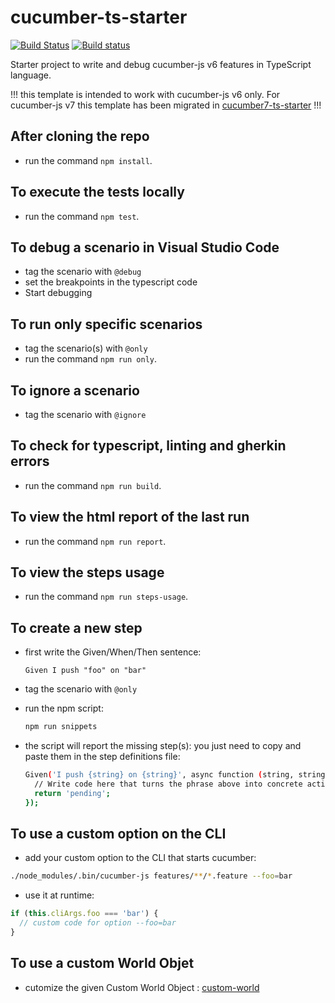 # cucumber-ts-starter

[![Build Status](https://travis-ci.org/hdorgeval/cucumber6-ts-starter.svg?branch=master)](https://travis-ci.org/hdorgeval/cucumber6-ts-starter)
[![Build status](https://ci.appveyor.com/api/projects/status/sp6mbbyjgbw7sc9o?svg=true)](https://ci.appveyor.com/project/hdorgeval/cucumber6-ts-starter)

Starter project to write and debug cucumber-js v6 features in TypeScript language.

!!! this template is intended to work with cucumber-js v6 only. For cucumber-js v7 this template has been migrated in [cucumber7-ts-starter](https://github.com/hdorgeval/cucumber7-ts-starter) !!!

## After cloning the repo

* run the command `npm install`.

## To execute the tests locally

* run the command `npm test`.

## To debug a scenario in Visual Studio Code

* tag the scenario with `@debug`
* set the breakpoints in the typescript code
* Start debugging

## To run only specific scenarios

* tag the scenario(s) with `@only`
* run the command `npm run only`.

## To ignore a scenario

* tag the scenario with `@ignore`

## To check for typescript, linting and gherkin errors

* run the command `npm run build`.

## To view the html report of the last run

* run the command `npm run report`.

## To view the steps usage

* run the command `npm run steps-usage`.

## To create a new step

* first write the Given/When/Then sentence:
  ```gherkin
  Given I push "foo" on "bar"
  ```

* tag the scenario with `@only`

* run the npm script:
  ```sh
  npm run snippets
  ```

* the script will report the missing step(s): you just need to copy and paste them in the step definitions file:

  ```sh
  Given('I push {string} on {string}', async function (string, string2) {
    // Write code here that turns the phrase above into concrete actions
    return 'pending';
  });
  ```

## To use a custom option on the CLI

* add your custom option to the CLI that starts cucumber:
```sh
./node_modules/.bin/cucumber-js features/**/*.feature --foo=bar 
```
* use it at runtime:
```js
if (this.cliArgs.foo === 'bar') {
  // custom code for option --foo=bar
}
```

## To use a custom World Objet

* cutomize the given Custom World Object : [custom-world](world/custom-world.ts)